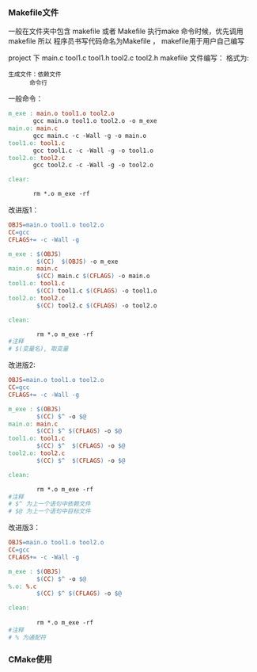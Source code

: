 ### Makefile文件
一般在文件夹中包含 makefile 或者 Makefile 执行make 命令时候，优先调用makefile
所以 程序员书写代码命名为Makefile ， makefile用于用户自己编写

 project 下 main.c tool1.c tool1.h tool2.c tool2.h
 makefile 文件编写：
 格式为:
```
生成文件：依赖文件
      命令行
```
一般命令：

 ```makefile
m_exe : main.o tool1.o tool2.o
        gcc main.o tool1.o tool2.o -o m_exe
main.o: main.c
        gcc main.c -c -Wall -g -o main.o
tool1.o: tool1.c
        gcc tool1.c -c -Wall -g -o tool1.o
tool2.o: tool2.c
        gcc tool2.c -c -Wall -g -o tool2.o

clear:

        rm *.o m_exe -rf

 ```

改进版1：
```makefile
OBJS=main.o tool1.o tool2.o
CC=gcc
CFLAGS+= -c -Wall -g

m_exe : $(OBJS)
        $(CC)  $(OBJS) -o m_exe
main.o: main.c
        $(CC) main.c $(CFLAGS) -o main.o
tool1.o: tool1.c
        $(CC) tool1.c $(CFLAGS) -o tool1.o
tool2.o: tool2.c
        $(CC) tool2.c $(CFLAGS) -o tool2.o

clean:

        rm *.o m_exe -rf
#注释
# $(变量名), 取变量
```

改进版2:
```makefile
OBJS=main.o tool1.o tool2.o
CC=gcc
CFLAGS+= -c -Wall -g

m_exe : $(OBJS)
        $(CC) $^ -o $@
main.o: main.c
        $(CC) $^ $(CFLAGS) -o $@
tool1.o: tool1.c
        $(CC) $^  $(CFLAGS) -o $@
tool2.o: tool2.c
        $(CC) $^  $(CFLAGS) -o $@

clean:

        rm *.o m_exe -rf
#注释
# $^ 为上一个语句中依赖文件
# $@ 为上一个语句中目标文件
```


改进版3：
```makefile
OBJS=main.o tool1.o tool2.o
CC=gcc
CFLAGS+= -c -Wall -g

m_exe : $(OBJS)
        $(CC) $^ -o $@
%.o: %.c
        $(CC) $^ $(CFLAGS) -o $@

clean:
        
        rm *.o m_exe -rf
#注释
# % 为通配符
```



### CMake使用
